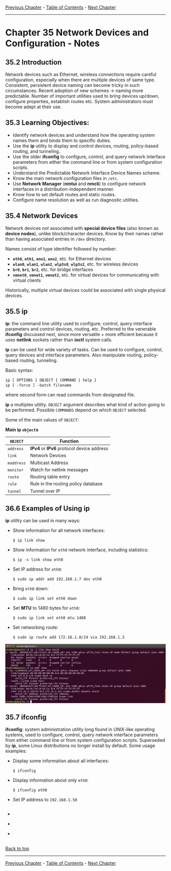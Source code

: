 [Previous Chapter](../Ch34-networkaddresses/notes_Ch34.md) - [Table of Contents](../README.md#table-of-contents) - [Next Chapter](../Ch36-firewalls/notes_Ch36.md)

---

# Chapter 35 Network Devices and Configuration - Notes

## 35.2 Introduction
Network devices such as Ethernet, wireless connections require careful configuration, especially when there are multiple devices of same type. Consistent, persistent device naming can become tricky in such circumstances. Recent adoption of new schemes -> naming more predictable. Number of important utilities used to bring devices up/down, configure properties, establish routes etc. System administrators must become adept at their use.

## 35.3 Learning Objectives:
- Identify network devices and understand how the operating system names them and binds them to specific duties.
- Use the **ip** utility to display and control devices, routing, policy-based routing, and tunneling.
- Use the older **ifconfig** to configure, control, and query network interface parameters from either the command line or from system configuration scripts.
- Understand the Predictable Network Interface Device Names scheme.
- Know the main network configuration files in `/etc`.
- Use **Network Manager** (**nmtui** and **nmcli**) to configure network interfaces in a distribution-independent manner.
- Know how to set default routes and static routes.
- Configure name resolution as well as run diagnostic utilities.


## 35.4 Network Devices
Network devices *not* associated with **special device files** (also known as **device nodes**), unlike block/character devices. Know by their names rather than having associated entries in `/dev` directory.

Names consist of type identifier followed by number:
- **`eth0`**, **`eth1`**, **`eno1`**, **`eno2`**, etc. for Ethernet devices
- **`wlan0`**, **`wlan1`**, **`wlan2`**, **`wlp3s0`**, **`wlp3s2`**, etc. for wireless devices
- **`br0`**, **`br1`**, **`br2`**, etc. for bridge interfaces
- **`vmnet0`**, **`vmnet1`**, **`vmnet2`**, etc. for virtual devices for communicating with virtual clients

Historically, multiple virtual devices could be associated with single physical devices.


## 35.5 ip
**ip**: the command line utility used to configure, control, query interface parameters and control devices, routing, etc. Preferred to the venerable **ifconfig** discussed next, since more versatile + more efficient because it uses **netlink** sockets rather than **ioctl** system calls.

**ip** can be used for wide variety of tasks. Can be used to configure, control, query devices and interface parameters. Also manipulate routing, policy-based routing, tunneling.

Basic syntax:
```shell
ip [ OPTIONS ] OBJECT { COMMAND | help }
ip [ -force ] -batch filename 
```
where second form can read commands from designated file.

**ip** a multiplex utility. `OBJECT` argument describes what kind of action going to be performed. Possible `COMMANDS` depend on which `OBJECT` selected.

Some of the main values of `OBJECT`:

**Main ip `object`s**

`OBJECT` | Function
-------- | --------
`address` | **IPv4** or **IPv6** protocol device address
`link` | Network Devices
`maddress` | Multicast Address
`monitor` | Watch for netlink messages
`route` | Routing table entry
`rule` | Rule in the routing policy database
`tunnel` | Tunnel over IP


## 36.6 Examples of Using ip
**ip** utility can be used in many ways:
- Show information for all network interfaces:
  ```shell
  $ ip link show
  ```
- Show information for `eth0` network interface, including statistics:
  ```shell
  $ ip -s link show eth0
  ```
- Set IP address for `eth0`:
  ```shell
  $ sudo ip addr add 192.168.1.7 dev eth0
  ```
- Bring `eth0` down:
  ```shell
  $ sudo ip link set eth0 down
  ```
- Set **MTU** to 1480 bytes for `eth0`:
  ```shell
  $ sudo ip link set eth0 mtu 1480
  ```
- Set networking route:
  ```shell
  $ sudo ip route add 172.16.1.0/24 via 192.168.1.5
  ```
  
![ipubuntu](/images/ipubuntu.png)


## 35.7 ifconfig
**ifconfig**: system administration utility long found in UNIX-like operating systems, used to configure, control, query network interface parameters from either command line or from system configuration scripts. Superseded by **ip**, some Linux distributions no longer install by default. Some usage examples:
- Display some information about all interfaces:
  ```shell
  $ ifconfig
  ```
- Display information about only `eth0`:
  ```shell
  $ ifconfig eth0
  ```
- Set IP address to `192.168.1.50`
  ```shell

  ```
- 
  ```shell

  ```
- 
  ```shell

  ```
- 
  ```shell

  ```


##

[Back to top](#)

---

[Previous Chapter](../Ch34-networkaddresses/notes_Ch34.md) - [Table of Contents](../README.md#table-of-contents) - [Next Chapter](../Ch36-firewalls/notes_Ch36.md)
